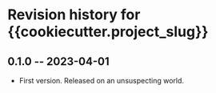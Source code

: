 # Revision history for {{cookiecutter.project_slug}}

## 0.1.0 -- 2023-04-01

* First version. Released on an unsuspecting world.
